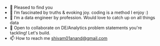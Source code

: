 - 👋 Pleased to find you
- 👀 I’m fascinated by truths & evoking joy. coding is a method I enjoy :)
- 🌱 I’m a data engineer by profession. Would love to catch up on all things data
- 💞️ Open to collaborate on DE/Analytics problem statements you're tackling! Let's build.
- 📫 How to reach me shivam01anand@gmail.com

<!---
shivam01anand/shivam01anand is a ✨ special ✨ repository because its `README.md` (this file) appears on your GitHub profile.
You can click the Preview link to take a look at your changes.
--->
